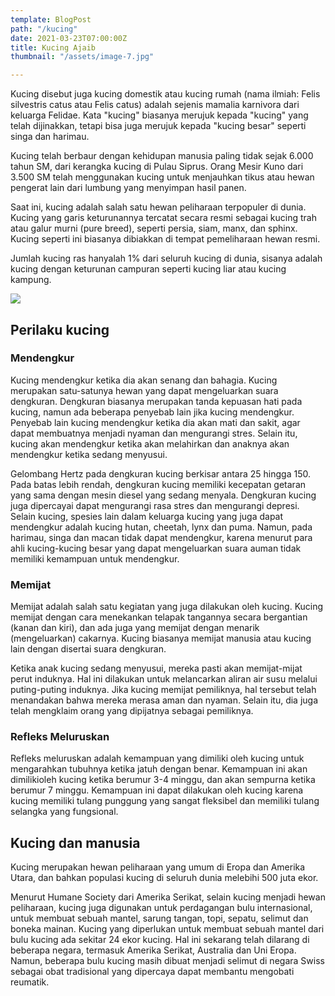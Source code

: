 ```yaml
---
template: BlogPost
path: "/kucing"
date: 2021-03-23T07:00:00Z
title: Kucing Ajaib
thumbnail: "/assets/image-7.jpg"

---
```

Kucing disebut juga kucing domestik atau kucing rumah (nama ilmiah: Felis silvestris catus atau Felis catus) adalah sejenis mamalia karnivora dari keluarga Felidae. Kata "kucing" biasanya merujuk kepada "kucing" yang telah dijinakkan, tetapi bisa juga merujuk kepada "kucing besar" seperti singa dan harimau.

Kucing telah berbaur dengan kehidupan manusia paling tidak sejak 6.000 tahun SM, dari kerangka kucing di Pulau Siprus. Orang Mesir Kuno dari 3.500 SM telah menggunakan kucing untuk menjauhkan tikus atau hewan pengerat lain dari lumbung yang menyimpan hasil panen.

Saat ini, kucing adalah salah satu hewan peliharaan terpopuler di dunia. Kucing yang garis keturunannya tercatat secara resmi sebagai kucing trah atau galur murni (pure breed), seperti persia, siam, manx, dan sphinx. Kucing seperti ini biasanya dibiakkan di tempat pemeliharaan hewan resmi.

Jumlah kucing ras hanyalah 1% dari seluruh kucing di dunia, sisanya adalah kucing dengan keturunan campuran seperti kucing liar atau kucing kampung.

![](/assets/1280px-collage_of_six_cats-01.jpg)

## Perilaku kucing

### **Mendengkur**

Kucing mendengkur ketika dia akan senang dan bahagia. Kucing merupakan satu-satunya hewan yang dapat mengeluarkan suara dengkuran. Dengkuran biasanya merupakan tanda kepuasan hati pada kucing, namun ada beberapa penyebab lain jika kucing mendengkur. Penyebab lain kucing mendengkur ketika dia akan mati dan sakit, agar dapat membuatnya menjadi nyaman dan mengurangi stres. Selain itu, kucing akan mendengkur ketika akan melahirkan dan anaknya akan mendengkur ketika sedang menyusui.

Gelombang Hertz pada dengkuran kucing berkisar antara 25 hingga 150. Pada batas lebih rendah, dengkuran kucing memiliki kecepatan getaran yang sama dengan mesin diesel yang sedang menyala. Dengkuran kucing juga dipercayai dapat mengurangi rasa stres dan mengurangi depresi. Selain kucing, spesies lain dalam keluarga kucing yang juga dapat mendengkur adalah kucing hutan, cheetah, lynx dan puma. Namun, pada harimau, singa dan macan tidak dapat mendengkur, karena menurut para ahli kucing-kucing besar yang dapat mengeluarkan suara auman tidak memiliki kemampuan untuk mendengkur.

### Memijat

Memijat adalah salah satu kegiatan yang juga dilakukan oleh kucing. Kucing memijat dengan cara menekankan telapak tangannya secara bergantian (kanan dan kiri), dan ada juga yang memijat dengan menarik (mengeluarkan) cakarnya. Kucing biasanya memijat manusia atau kucing lain dengan disertai suara dengkuran.

Ketika anak kucing sedang menyusui, mereka pasti akan memijat-mijat perut induknya. Hal ini dilakukan untuk melancarkan aliran air susu melalui puting-puting induknya. Jika kucing memijat pemiliknya, hal tersebut telah menandakan bahwa mereka merasa aman dan nyaman. Selain itu, dia juga telah mengklaim orang yang dipijatnya sebagai pemiliknya.

### Refleks Meluruskan

Refleks meluruskan adalah kemampuan yang dimiliki oleh kucing untuk mengarahkan tubuhnya ketika jatuh dengan benar. Kemampuan ini akan dimilikioleh kucing ketika berumur 3-4 minggu, dan akan sempurna ketika berumur 7 minggu. Kemampuan ini dapat dilakukan oleh kucing karena kucing memiliki tulang punggung yang sangat fleksibel dan memiliki tulang selangka yang fungsional.

## Kucing dan manusia

Kucing merupakan hewan peliharaan yang umum di Eropa dan Amerika Utara, dan bahkan populasi kucing di seluruh dunia melebihi 500 juta ekor.

Menurut Humane Society dari Amerika Serikat, selain kucing menjadi hewan peliharaan, kucing juga digunakan untuk perdagangan bulu internasional, untuk membuat sebuah mantel, sarung tangan, topi, sepatu, selimut dan boneka mainan. Kucing yang diperlukan untuk membuat sebuah mantel dari bulu kucing ada sekitar 24 ekor kucing. Hal ini sekarang telah dilarang di beberapa negara, termasuk Amerika Serikat, Australia dan Uni Eropa. Namun, beberapa bulu kucing masih dibuat menjadi selimut di negara Swiss sebagai obat tradisional yang dipercaya dapat membantu mengobati reumatik.
